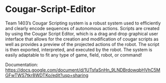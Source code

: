# Cougar-Script-Editor
Team 1403’s Cougar Scripting system is a robust system used to efficiently and clearly encode sequences of autonomous actions. Scripts are created by using the Cougar Script Editor, which is a drag and drop graphical user interface that allows for the creation and modification of cougar scripts as well as provides a preview of the projected actions of the robot. The script is then exported, interpreted, and executed by the robot. The system is easily adaptable to fit any type of game, field, robot, or command!

Documentation: https://docs.google.com/document/d/1UTsfaSnHn_9LNDBrdowqbHVhC5MGFwTWS7tkr8WDTKo/edit?usp=sharing 